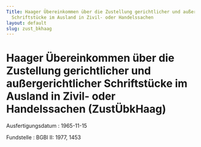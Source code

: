 ```yaml
---
Title: Haager Übereinkommen über die Zustellung gerichtlicher und außergerichtlicher
  Schriftstücke im Ausland in Zivil- oder Handelssachen
layout: default
slug: zust_bkhaag
---
```


# Haager Übereinkommen über die Zustellung gerichtlicher und außergerichtlicher Schriftstücke im Ausland in Zivil- oder Handelssachen (ZustÜbkHaag)

Ausfertigungsdatum
:   1965-11-15

Fundstelle
:   BGBl II: 1977, 1453

